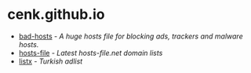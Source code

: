 # cenk.github.io

- [bad-hosts](https://cenk.github.io/bad-hosts/) - *A huge hosts file for blocking ads, trackers and malware hosts.*
- [hosts-file](https://cenk.github.io/hosts-file/) - *Latest hosts-file.net domain lists*
- [listx](https://github.com/cenk/listx) - *Turkish adlist*
